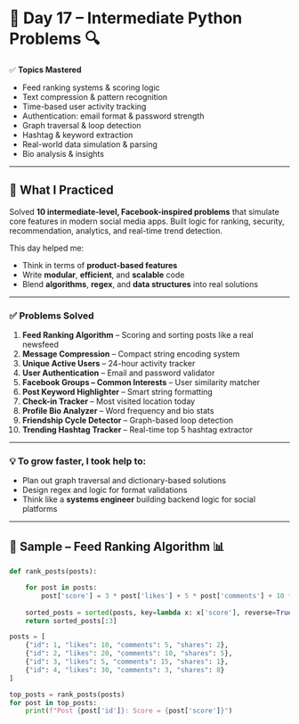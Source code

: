 # 🧠 Day 17 – Intermediate Python Problems 🔍

✅ **Topics Mastered**
- Feed ranking systems & scoring logic  
- Text compression & pattern recognition  
- Time-based user activity tracking  
- Authentication: email format & password strength  
- Graph traversal & loop detection  
- Hashtag & keyword extraction  
- Real-world data simulation & parsing  
- Bio analysis & insights  

---

## 🚀 What I Practiced

Solved **10 intermediate-level, Facebook-inspired problems** that simulate core features in modern social media apps. Built logic for ranking, security, recommendation, analytics, and real-time trend detection.

This day helped me:
- Think in terms of **product-based features**
- Write **modular**, **efficient**, and **scalable** code
- Blend **algorithms**, **regex**, and **data structures** into real solutions

---

### ✅ Problems Solved

1. **Feed Ranking Algorithm** – Scoring and sorting posts like a real newsfeed  
2. **Message Compression** – Compact string encoding system  
3. **Unique Active Users** – 24-hour activity tracker  
4. **User Authentication** – Email and password validator  
5. **Facebook Groups – Common Interests** – User similarity matcher  
6. **Post Keyword Highlighter** – Smart string formatting  
7. **Check-in Tracker** – Most visited location today  
8. **Profile Bio Analyzer** – Word frequency and bio stats  
9. **Friendship Cycle Detector** – Graph-based loop detection  
10. **Trending Hashtag Tracker** – Real-time top 5 hashtag extractor  

---

### 💡 To grow faster, I took help to:
- Plan out graph traversal and dictionary-based solutions  
- Design regex and logic for format validations  
- Think like a **systems engineer** building backend logic for social platforms  

---

## 🧪 Sample – Feed Ranking Algorithm 📊

```python
def rank_posts(posts):

    for post in posts:
        post['score'] = 3 * post['likes'] + 5 * post['comments'] + 10 * post['shares']
    
    sorted_posts = sorted(posts, key=lambda x: x['score'], reverse=True)
    return sorted_posts[:3]

posts = [
    {"id": 1, "likes": 10, "comments": 5, "shares": 2},
    {"id": 2, "likes": 20, "comments": 10, "shares": 5},
    {"id": 3, "likes": 5, "comments": 15, "shares": 1},
    {"id": 4, "likes": 30, "comments": 3, "shares": 8}
]

top_posts = rank_posts(posts)
for post in top_posts:
    print(f"Post {post['id']}: Score = {post['score']}")